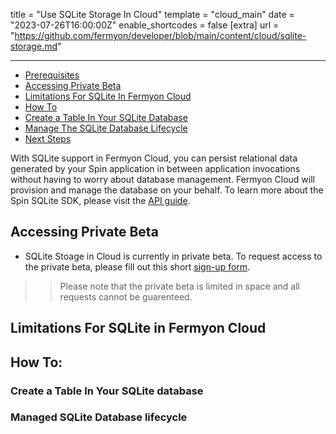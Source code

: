 title = "Use SQLite Storage In Cloud"
template = "cloud_main"
date = "2023-07-26T16:00:00Z"
enable_shortcodes = false
[extra]
url = "https://github.com/fermyon/developer/blob/main/content/cloud/sqlite-storage.md"

---

- [Prerequisites](#prerequisites)
- [Accessing Private Beta](#accessing-private-beta)
- [Limitations For SQLite In Fermyon Cloud](#limitations-for-sqlite-in-fermyon-cloud)
- [How To](#how-to)
- [Create a Table In Your SQLite Database](#create-a-table-in-your-sqlite-database)
- [Manage The SQLite Database Lifecycle](#managed-sqlite-database-lifecycle)
- [Next Steps](#next-steps)

With SQLite support in Fermyon Cloud, you can persist relational data generated by your Spin application in between application invocations without having to worry about database management. Fermyon Cloud will provision and manage the database on your behalf. To learn more about the Spin SQLite SDK, please visit the [API guide](../spin/sqlite-api-guide.md).

## Accessing Private Beta

* SQLite Stoage in Cloud is currently in private beta. To request access to the private beta, please fill out this short [sign-up form](https://fibsu0jcu2g.typeform.com/to/Brv12FI0#hubspot_utk=xxxxx&hubspot_page_name=xxxxx&hubspot_page_url=xxxxx). 
>> Please note that the private beta is limited in space and all requests cannot be guarenteed. 

## Limitations For SQLite in Fermyon Cloud

## How To:

### Create a Table In Your SQLite database

### Managed SQLite Database lifecycle